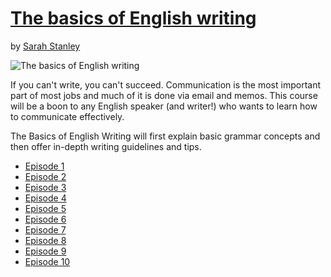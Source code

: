# [The basics of English writing](http://gohighbrow.com/portfolio/the-basics-of-english-writing/)

by [Sarah Stanley](http://gohighbrow.com/team/sarah-stanley/)

![The basics of English writing](http://gohighbrow.com/wp-content/uploads/2016/11/languages_The-basics-of-English-writing-01-1024x384.png)

If you can't write, you can't succeed. Communication is the most important part of most jobs and much of it is done via email and memos. This course will be a boon to any English speaker (and writer!) who wants to learn how to communicate effectively.

The Basics of English Writing will first explain basic grammar concepts and then offer in-depth writing guidelines and tips.

- [Episode 1]()
- [Episode 2]()
- [Episode 3]()
- [Episode 4]()
- [Episode 5]()
- [Episode 6]()
- [Episode 7]()
- [Episode 8]()
- [Episode 9]()
- [Episode 10]()
